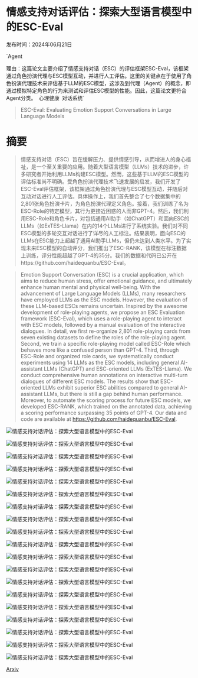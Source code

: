 # 情感支持对话评估：探索大型语言模型中的ESC-Eval

发布时间：2024年06月21日

`Agent

理由：这篇论文主要介绍了情感支持对话（ESC）的评估框架ESC-Eval，该框架通过角色扮演代理与ESC模型互动，并进行人工评估。这里的关键点在于使用了角色扮演代理技术来评估基于LLM的ESC模型，这涉及到代理（Agent）的概念，即通过模拟特定角色的行为来测试和评估ESC模型的性能。因此，这篇论文更符合Agent分类。` `心理健康` `对话系统`

> ESC-Eval: Evaluating Emotion Support Conversations in Large Language Models

# 摘要

> 情感支持对话（ESC）旨在缓解压力、提供情感引导，从而增进人的身心福祉，是一个至关重要的应用。随着大型语言模型（LLMs）技术的进步，许多研究者开始利用LLMs构建ESC模型。然而，这些基于LLM的ESC模型的评估标准尚不明确。受角色扮演代理技术飞速发展的启发，我们开发了ESC-Eval评估框架，该框架通过角色扮演代理与ESC模型互动，并随后对互动对话进行人工评估。具体操作上，我们首先整合了七个数据集中的2,801张角色扮演卡片，为角色扮演代理定义角色。接着，我们训练了名为ESC-Role的特定模型，其行为更接近困惑的人而非GPT-4。然后，我们利用ESC-Role和角色卡片，对包括通用AI助手（如ChatGPT）和面向ESC的LLMs（如ExTES-Llama）在内的14个LLMs进行了系统实验。我们对不同ESC模型的多轮交互对话进行了详尽的人工标注。结果表明，面向ESC的LLMs在ESC能力上超越了通用AI助手LLMs，但仍未达到人类水平。为了实现未来ESC模型的自动评分，我们推出了ESC-RANK，该模型在标注数据上训练，评分性能超越了GPT-4的35分。我们的数据和代码已公开在https://github.com/haidequanbu/ESC-Eval。

> Emotion Support Conversation (ESC) is a crucial application, which aims to reduce human stress, offer emotional guidance, and ultimately enhance human mental and physical well-being. With the advancement of Large Language Models (LLMs), many researchers have employed LLMs as the ESC models. However, the evaluation of these LLM-based ESCs remains uncertain. Inspired by the awesome development of role-playing agents, we propose an ESC Evaluation framework (ESC-Eval), which uses a role-playing agent to interact with ESC models, followed by a manual evaluation of the interactive dialogues. In detail, we first re-organize 2,801 role-playing cards from seven existing datasets to define the roles of the role-playing agent. Second, we train a specific role-playing model called ESC-Role which behaves more like a confused person than GPT-4. Third, through ESC-Role and organized role cards, we systematically conduct experiments using 14 LLMs as the ESC models, including general AI-assistant LLMs (ChatGPT) and ESC-oriented LLMs (ExTES-Llama). We conduct comprehensive human annotations on interactive multi-turn dialogues of different ESC models. The results show that ESC-oriented LLMs exhibit superior ESC abilities compared to general AI-assistant LLMs, but there is still a gap behind human performance. Moreover, to automate the scoring process for future ESC models, we developed ESC-RANK, which trained on the annotated data, achieving a scoring performance surpassing 35 points of GPT-4. Our data and code are available at https://github.com/haidequanbu/ESC-Eval.

![情感支持对话评估：探索大型语言模型中的ESC-Eval](../../../paper_images/2406.14952/x1.png)

![情感支持对话评估：探索大型语言模型中的ESC-Eval](../../../paper_images/2406.14952/x2.png)

![情感支持对话评估：探索大型语言模型中的ESC-Eval](../../../paper_images/2406.14952/x3.png)

![情感支持对话评估：探索大型语言模型中的ESC-Eval](../../../paper_images/2406.14952/x4.png)

![情感支持对话评估：探索大型语言模型中的ESC-Eval](../../../paper_images/2406.14952/x5.png)

![情感支持对话评估：探索大型语言模型中的ESC-Eval](../../../paper_images/2406.14952/x6.png)

![情感支持对话评估：探索大型语言模型中的ESC-Eval](../../../paper_images/2406.14952/x7.png)

![情感支持对话评估：探索大型语言模型中的ESC-Eval](../../../paper_images/2406.14952/x8.png)

![情感支持对话评估：探索大型语言模型中的ESC-Eval](../../../paper_images/2406.14952/x9.png)

![情感支持对话评估：探索大型语言模型中的ESC-Eval](../../../paper_images/2406.14952/x10.png)

![情感支持对话评估：探索大型语言模型中的ESC-Eval](../../../paper_images/2406.14952/x11.png)

![情感支持对话评估：探索大型语言模型中的ESC-Eval](../../../paper_images/2406.14952/x12.png)

![情感支持对话评估：探索大型语言模型中的ESC-Eval](../../../paper_images/2406.14952/x13.png)

![情感支持对话评估：探索大型语言模型中的ESC-Eval](../../../paper_images/2406.14952/x14.png)

![情感支持对话评估：探索大型语言模型中的ESC-Eval](../../../paper_images/2406.14952/x15.png)

![情感支持对话评估：探索大型语言模型中的ESC-Eval](../../../paper_images/2406.14952/x16.png)

![情感支持对话评估：探索大型语言模型中的ESC-Eval](../../../paper_images/2406.14952/x17.png)

![情感支持对话评估：探索大型语言模型中的ESC-Eval](../../../paper_images/2406.14952/x18.png)

![情感支持对话评估：探索大型语言模型中的ESC-Eval](../../../paper_images/2406.14952/x19.png)

[Arxiv](https://arxiv.org/abs/2406.14952)